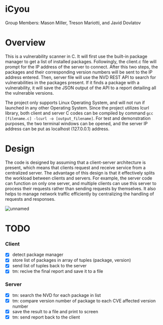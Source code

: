 # iCyou
Group Members: Mason Miller, Treson Mariotti, and Javid Dovlatov

Overview
================
This is a vulnerability scanner in C. 
It will first use the built-in package manager to get a list of installed packages. Followingly, the client.c file will prompt for the IP address of the server to connect. After this two steps, the packages and their corresponding version numbers will be sent to the IP address entered. Then, server file will use the NVD REST API to search for vulnerabilities in the packages present. If it finds a package with a vulnerability, it will save the JSON output of the API to a report detailing all the vulnerable versions.

The project only supports Linux Operating System, and will not run if launched in any other Operating System. Since the project utilizes lcurl library, both client and server C codes can be compiled by command `gcc [filename.c] -lcurl -o [output_filename]`. For test and demonstration purposes, the two terminal windows can be opened, and the server IP address can be put as localhost (127.0.0.1) address.

Design
==============

The code is designed by assuming that a client-server architecture is present, which means that clients request and receive service from a centralized server. The advantage of this design is that it effectively splits the workload between clients and servers. For example, the server code can function on only one server, and multiple clients can use this server to process their requests rather than sending requests by themselves. It also helps to manage network traffic efficiently by centralizing the handling of requests and responses.

![unnamed](https://github.com/Quantifiable-Quasar/iCyou/assets/78760170/facbe06e-e47e-4fae-9bc3-2685854126e8)

TODO
===============

### Client
- [X] detect package manager
- [X] store list of packages in array of tuples (package, version)
- [X] send list of tuples back to the server
- [X] tm: recive the final report and save it to a file

### Server 
- [X] tm: search the NVD for each package in list
- [X] tm: compare version number of package to each CVE affected version number 
- [X] save the result to a file and print to screen
- [X] tm: send report back to the client
